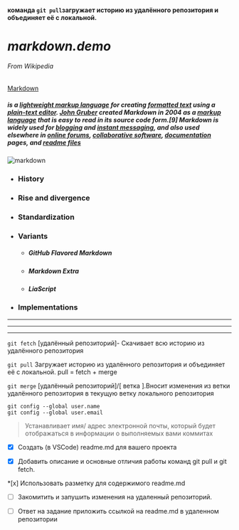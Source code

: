 #### команда `git pull`загружает историю из удалённого репозитория и объединяет её с локальной.
<!-- Заголовки -->
# *markdown.demo*
###### From Wikipedia
<!-- Ссылка -->
[Markdown](https://en.wikipedia.org/wiki/Markdown)
##### *is a [lightweight markup language](https://en.wikipedia.org/wiki/Lightweight_markup_language) for creating [formatted text](https://en.wikipedia.org/wiki/Formatted_text) using a [plain-text editor](https://en.wikipedia.org/wiki/Text_editor). [John Gruber](https://en.wikipedia.org/wiki/John_Gruber) created Markdown in 2004 as a [markup language](https://en.wikipedia.org/wiki/Markup_language) that is easy to read in its source code form.[9] Markdown is widely used for [blogging](https://en.wikipedia.org/wiki/Blog) and [instant messaging](https://en.wikipedia.org/wiki/Instant_messaging), and also used elsewhere in [online forums](https://en.wikipedia.org/wiki/Online_forums), [collaborative software](https://en.wikipedia.org/wiki/Collaborative_software), [documentation](https://en.wikipedia.org/wiki/Documentation) pages, and [readme files](https://en.wikipedia.org/wiki/README)*

<!-- Картинки -->
![markdown](https://upload.wikimedia.org/wikipedia/commons/thumb/4/48/Markdown-mark.svg/640px-Markdown-mark.svg.png)
<!-- список -->
* ### History
* ### Rise and divergence
* ### Standardization
* ### Variants
  * ##### *GitHub Flavored Markdown*
  * ##### *Markdown Extra*
  * ##### *LiaScript*
* ### Implementations


<!-- Горизонтальные разделители -->
*****
_____
-----


`git fetch` [удалённый репозиторий]- Скачивает всю историю из удалённого репозитория

`git pull` Загружает историю из удалённого репозитория и объединяет её с локальной. pull = fetch + merge

`git merge` [удалённый репозиторий]/[ ветка ].Вносит изменения из ветки удалённого репозитория в текущую ветку локального репозитория


```
git config --global user.name
git config --global user.email 
```
<!-- Цитата -->
> Устанавливает имя/ адрес электронной почты, который будет отображаться в информации о выполняемых вами коммитах

*[x] Создать (в VSCode) readme.md для вашего проекта

*[x] Добавить описание и основные отличия работы команд git pull и git fetch. 

*[х] Использовать разметку для содержимого readme.md

*[ ] Закомитить и запушить изменения на удаленный репозиторий.

*[ ] Ответ на задание приложить ссылкой на  readme.md в удаленном репозитории 
